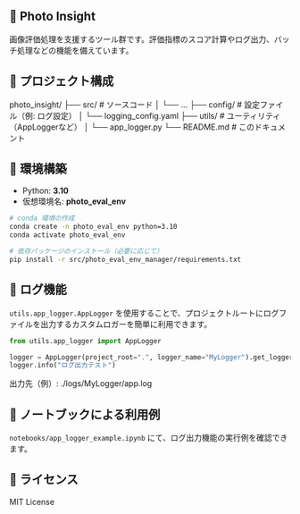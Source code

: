 ## 📸 Photo Insight

画像評価処理を支援するツール群です。評価指標のスコア計算やログ出力、バッチ処理などの機能を備えています。

## 📁 プロジェクト構成

photo_insight/
├── src/ # ソースコード
│ └── ...
├── config/ # 設定ファイル（例: ログ設定）
│ └── logging_config.yaml
├── utils/ # ユーティリティ（AppLoggerなど）
│ └── app_logger.py
└── README.md # このドキュメント

## 🧪 環境構築
- Python: **3.10**
- 仮想環境名: **photo_eval_env**

```bash
# conda 環境の作成
conda create -n photo_eval_env python=3.10
conda activate photo_eval_env

# 依存パッケージのインストール（必要に応じて）
pip install -r src/photo_eval_env_manager/requirements.txt
```

## 📝 ログ機能

`utils.app_logger.AppLogger` を使用することで、プロジェクトルートにログファイルを出力するカスタムロガーを簡単に利用できます。

```python
from utils.app_logger import AppLogger

logger = AppLogger(project_root=".", logger_name="MyLogger").get_logger()
logger.info("ログ出力テスト")
```

出力先（例）: ./logs/MyLogger/app.log

## 🧪 ノートブックによる利用例

`notebooks/app_logger_example.ipynb` にて、ログ出力機能の実行例を確認できます。


## 📄 ライセンス
MIT License